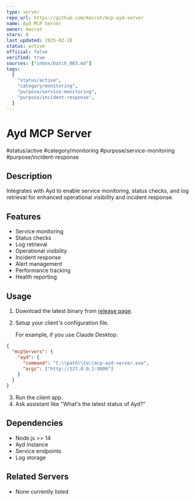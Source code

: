 ```yaml
---
type: server
repo_url: https://github.com/macrat/mcp-ayd-server
name: Ayd MCP Server
owner: macrat
stars: 0
last_updated: 2025-02-28
status: active
official: false
verified: true
sources: ["inbox/batch_003.md"]
tags:
  [
    "status/active",
    "category/monitoring",
    "purpose/service-monitoring",
    "purpose/incident-response",
  ]
---
```


# Ayd MCP Server

#status/active #category/monitoring #purpose/service-monitoring #purpose/incident-response

## Description

Integrates with Ayd to enable service monitoring, status checks, and log retrieval for enhanced operational visibility and incident response.

## Features

- Service monitoring
- Status checks
- Log retrieval
- Operational visibility
- Incident response
- Alert management
- Performance tracking
- Health reporting

## Usage

1.  Download the latest binary from [release page](https://github.com/macrat/mcp-ayd-server/releases).
2.  Setup your client's configuration file.

    For example, if you use Claude Desktop:

```json
{
  "mcpServers": {
    "ayd": {
      "command": "C:\\path\\to\\mcp-ayd-server.exe",
      "args": ["http://127.0.0.1:9000"]
    }
  }
}
```

3.  Run the client app.
4.  Ask assistant like "What's the latest status of Ayd?"

## Dependencies

- Node.js >= 14
- Ayd instance
- Service endpoints
- Log storage

## Related Servers

- None currently listed
